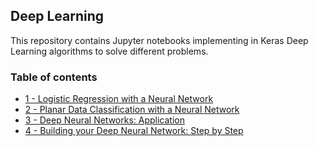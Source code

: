 ## Deep Learning

This repository contains Jupyter notebooks implementing in Keras Deep Learning algorithms to solve different problems. 

### Table of contents

* [1 - Logistic Regression with a Neural Network](https://github.com/bmarroc/deep-learning/blob/bdb5dc360bb574f585677830b37a944bcce1fb89/1/dl_1.ipynb)
* [2 - Planar Data Classification with a Neural Network](https://github.com/bmarroc/deep-learning/blob/bdb5dc360bb574f585677830b37a944bcce1fb89/2/dl_2.ipynb)
* [3 - Deep Neural Networks: Application](https://github.com/bmarroc/deep-learning/blob/bdb5dc360bb574f585677830b37a944bcce1fb89/3/dl_3.ipynb)
* [4 - Building your Deep Neural Network: Step by Step](https://github.com/bmarroc/deep-learning/blob/bdb5dc360bb574f585677830b37a944bcce1fb89/4/dl_4.ipynb)












